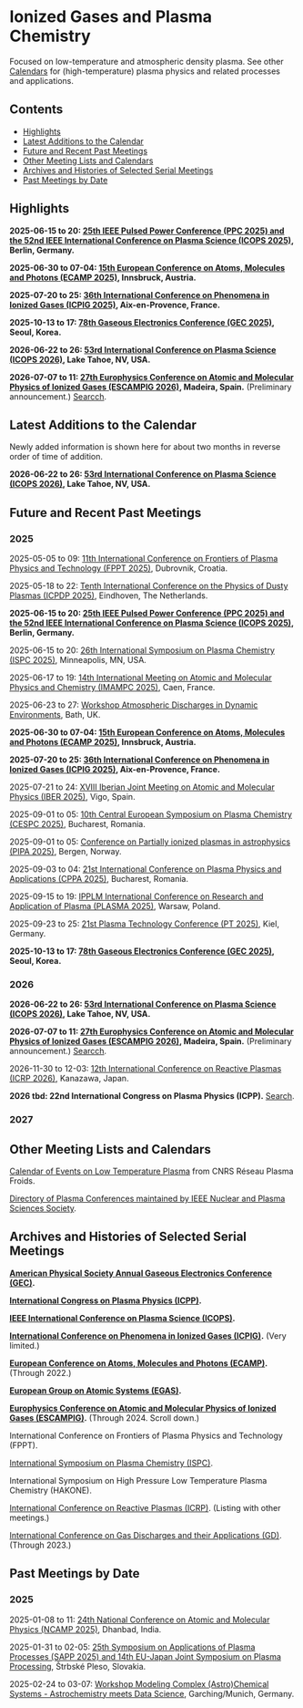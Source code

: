 <head>
  <link rel="stylesheet" href="assets/style.css">
</head>

# Ionized Gases and Plasma Chemistry

Focused on low-temperature and atmospheric density plasma. See other [Calendars](./) for (high-temperature) plasma physics and related processes and applications.

## Contents

- [Highlights](#highlights)
- [Latest Additions to the Calendar](#latest-additions-to-the-calendar)
- [Future and Recent Past Meetings](#future-and-recent-past-meetings)
- [Other Meeting Lists and Calendars](#other-meeting-lists-and-calendars)
- [Archives and Histories of Selected Serial Meetings](#archives-and-histories-of-selected-serial-meetings)
- [Past Meetings by Date](#past-meetings-by-date)

## Highlights

**2025-06-15 to 20: [25th IEEE Pulsed Power Conference (PPC 2025) and the 52nd IEEE International Conference on Plasma Science (ICOPS 2025)](https://ppps2025.kit.edu), Berlin, Germany.**

**2025-06-30 to 07-04: [15th European Conference on Atoms, Molecules and Photons (ECAMP 2025)](https://ecamp15.org), Innsbruck, Austria.**

**2025-07-20 to 25: [36th International Conference on Phenomena in Ionized Gases (ICPIG 2025)](https://icpig2025.sciencesconf.org), Aix-en-Provence, France.**

**2025-10-13 to 17: [78th Gaseous Electronics Conference (GEC 2025)](https://apsgec.org/gec2025/), Seoul, Korea.**

**2026-06-22 to 26: [53rd International Conference on Plasma Science (ICOPS 2026)](https://icops.ieee.org/icops2026/), Lake Tahoe, NV, USA.**

**2026-07-07 to 11: [27th Europhysics Conference on Atomic and Molecular Physics of Ionized Gases (ESCAMPIG 2026)](https://escampig2024.physics.muni.cz), Madeira, Spain.** (Preliminary announcement.) [Searcch](https://www.google.com/search?q=27th+escampig+madeira+2026).

## Latest Additions to the Calendar

Newly added information is shown here for about two months in reverse order of time of addition.

**2026-06-22 to 26: [53rd International Conference on Plasma Science (ICOPS 2026)](https://icops.ieee.org/icops2026/), Lake Tahoe, NV, USA.**

## Future and Recent Past Meetings

### 2025

2025-05-05 to 09: [11th International Conference on Frontiers of Plasma Physics and Technology (FPPT 2025)](http://cro-vacuum.hr/2025/01/30/https-www-fpptseries-org/), Dubrovnik, Croatia.

2025-05-18 to 22: [Tenth International Conference on the Physics of Dusty Plasmas (ICPDP 2025)](https://icpdp2025.dryfta.com), Eindhoven, The Netherlands.

**2025-06-15 to 20: [25th IEEE Pulsed Power Conference (PPC 2025) and the 52nd IEEE International Conference on Plasma Science (ICOPS 2025)](https://ppps2025.kit.edu), Berlin, Germany.**

2025-06-15 to 20: [26th International Symposium on Plasma Chemistry (ISPC 2025)](https://ispc-conference.org), Minneapolis, MN, USA.

2025-06-17 to 19: [14th International Meeting on Atomic and Molecular Physics and Chemistry (IMAMPC 2025)](https://imampc2025.sciencesconf.org), Caen, France.

2025-06-23 to 27: [Workshop Atmospheric Discharges in Dynamic Environments](https://ctrwiae.org/events), Bath, UK.

**2025-06-30 to 07-04: [15th European Conference on Atoms, Molecules and Photons (ECAMP 2025)](https://ecamp15.org), Innsbruck, Austria.**

**2025-07-20 to 25: [36th International Conference on Phenomena in Ionized Gases (ICPIG 2025)](https://icpig2025.sciencesconf.org), Aix-en-Provence, France.**

2025-07-21 to 24: [XVIII Iberian Joint Meeting on Atomic and Molecular Physics (IBER 2025)](https://iber2025.webs5.uvigo.es), Vigo, Spain.

2025-09-01 to 05: [10th Central European Symposium on Plasma Chemistry (CESPC 2025)](https://cespc.inflpr.ro), Bucharest, Romania.

2025-09-01 to 05: [Conference on Partially ionized plasmas in astrophysics (PIPA 2025)](https://uib.no/en/ift/173827/partially-ionized-plasmas-astrophysics-pipa2025), Bergen, Norway.

2025-09-03 to 04: [21st International Conference on Plasma Physics and Applications (CPPA 2025)](https://cespc.inflpr.ro), Bucharest, Romania.

2025-09-15 to 19: [IPPLM International Conference on Research and Application of Plasma (PLASMA 2025)](https://plasma2025.ipplm.pl), Warsaw, Poland.

2025-09-23 to 25: [21st Plasma Technology Conference (PT 2025)](https://pt21-kiel.de), Kiel, Germany.

**2025-10-13 to 17: [78th Gaseous Electronics Conference (GEC 2025)](https://apsgec.org/gec2025/), Seoul, Korea.**

### 2026

**2026-06-22 to 26: [53rd International Conference on Plasma Science (ICOPS 2026)](https://icops.ieee.org/icops2026/), Lake Tahoe, NV, USA.**

**2026-07-07 to 11: [27th Europhysics Conference on Atomic and Molecular Physics of Ionized Gases (ESCAMPIG 2026)](https://escampig2024.physics.muni.cz), Madeira, Spain.** (Preliminary announcement.) [Searcch](https://www.google.com/search?q=27th+escampig+madeira+2026).

2026-11-30 to 12-03: [12th International Conference on Reactive Plasmas (ICRP 2026)](https://annex.jsap.or.jp/plasma/PE_files/meetings.html), Kanazawa, Japan.

**2026 tbd: 22nd International Congress on Plasma Physics (ICPP).** [Search](https://www.google.com/search?q=22nd+International+Congress+on+Plasma+Physics+ICPP+2026+-conferenceindex+-waset).

### 2027

## Other Meeting Lists and Calendars

[Calendar of Events on Low Temperature Plasma](https://plasmas-froids.cnrs.fr/events/) from CNRS Réseau Plasma Froids.

[Directory of Plasma Conferences maintained by IEEE Nuclear and Plasma Sciences Society](https://ieee-npss.org/directory-of-plasma-conferences/).

## Archives and Histories of Selected Serial Meetings

**[American Physical Society Annual Gaseous Electronics Conference (GEC)](https://www.apsgec.org/).**

**[International Congress on Plasma Physics (ICPP)](https://wiki.fusion.ciemat.es/wiki/International_Congress_on_Plasma_Physics).**

**[IEEE International Conference on Plasma Science (ICOPS)](https://ieeexplore.ieee.org/xpl/conhome/1000568/all-proceedings).**

**[International Conference on Phenomena in Ionized Gases (ICPIG)](https://www.icpig2023.com/home/history).** (Very limited.)

**[European Conference on Atoms, Molecules and Photons (ECAMP)](https://www.ecamp14.org/1718-2/).** (Through 2022.)

**[European Group on Atomic Systems (EGAS)](https://www.eps-egas.org/).**

**[Europhysics Conference on Atomic and Molecular Physics of Ionized Gases (ESCAMPIG)](https://escampig2024.physics.muni.cz/).** (Through 2024. Scroll down.)

International Conference on Frontiers of Plasma Physics and Technology (FPPT).

[International Symposium on Plasma Chemistry (ISPC)](https://www.ispc-conference.org/index.php/proceedings).

International Symposium on High Pressure Low Temperature Plasma Chemistry (HAKONE).

[International Conference on Reactive Plasmas (ICRP)](https://annex.jsap.or.jp/plasma/PE_files/meetings.html). (Listing with other meetings.)

[International Conference on Gas Discharges and their Applications (GD)](https://www.inp-greifswald.de/de/aktuelles/veranstaltungen/vergangene/gd-2023/). (Through 2023.)

## Past Meetings by Date

### 2025

2025-01-08 to 11: [24th National Conference on Atomic and Molecular Physics (NCAMP 2025)](https://www.isamp.in/society-activities/conferences), Dhanbad, India.

2025-01-31 to 02-05: [25th Symposium on Applications of Plasma Processes (SAPP 2025) and 14th EU-Japan Joint Symposium on Plasma Processing](https://neon.dpp.fmph.uniba.sk/sapp/), Štrbské Pleso, Slovakia.

2025-02-24 to 03-07: [Workshop Modeling Complex (Astro)Chemical Systems - Astrochemistry meets Data Science](https://munich-iapbp.de/activities/activities-2025/astrochemical-systems), Garching/Munich, Germany.
